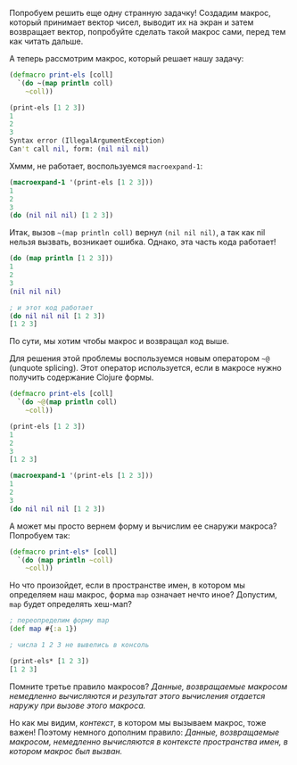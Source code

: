 Попробуем решить еще одну странную задачку! Создадим макрос, который принимает вектор чисел, выводит их на экран и затем возвращает вектор, попробуйте сделать такой макрос сами, перед тем как читать дальше.

А теперь рассмотрим макрос, который решает нашу задачу:

```clojure
(defmacro print-els [coll]
  `(do ~(map println coll)
    ~coll))

(print-els [1 2 3])
1
2
3
Syntax error (IllegalArgumentException)
Can't call nil, form: (nil nil nil)
```

Хммм, не работает, воспользуемся `macroexpand-1`:

```clojure
(macroexpand-1 '(print-els [1 2 3]))
1
2
3
(do (nil nil nil) [1 2 3])
```

Итак, вызов `~(map println coll)` вернул `(nil nil nil)`, а так как nil нельзя вызвать, возникает ошибка. Однако, эта часть кода работает!

```clojure
(do (map println [1 2 3]))
1
2
3
(nil nil nil)

; и этот код работает
(do nil nil nil [1 2 3])
[1 2 3]
```

По сути, мы хотим чтобы макрос и возвращал код выше.

Для решения этой проблемы воспользуемся новым оператором `~@` (unquote splicing). Этот оператор используется, если в макросе нужно получить содержание Clojure формы.

```clojure
(defmacro print-els [coll]
  `(do ~@(map println coll)
    ~coll))

(print-els [1 2 3])
1
2
3
[1 2 3]

(macroexpand-1 '(print-els [1 2 3]))
1
2
3
(do nil nil nil [1 2 3])
```

А может мы просто вернем форму и вычислим ее снаружи макроса? Попробуем так:

```clojure
(defmacro print-els* [coll]
  `(do (map println ~coll)
    ~coll))
```

Но что произойдет, если в пространстве имен, в котором мы определяем наш макрос, форма `map` означает нечто иное? Допустим, `map` будет определять хеш-мап?

```clojure
; переопределим форму map
(def map #{:a 1})

; числа 1 2 3 не вывелись в консоль

(print-els* [1 2 3])
[1 2 3]
```

Помните третье правило макросов? *Данные, возвращаемые макросом немедленно вычисляются и результат этого вычисления отдается наружу при вызове этого макроса.*

Но как мы видим, *контекст*, в котором мы вызываем макрос, тоже важен! Поэтому немного дополним правило: *Данные, возвращаемые макросом, немедленно вычисляются в контексте пространства имен, в котором макрос был вызван.*
